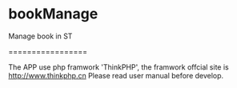 bookManage
==========

Manage book in ST

=================

The APP use php framwork 'ThinkPHP', the framwork offcial site is http://www.thinkphp.cn
Please read user manual before develop.
